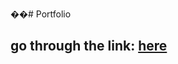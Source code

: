 ��#   P o r t f o l i o 

## go through the link: [here](https://kapilpaliwal42.github.io/Portfolio/)
 
 
